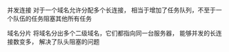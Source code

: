 

并发连接
对于一个域名允许分配多个长连接，
相当于增加了任务队列，不至于一个队伍的任务阻塞其他所有任务


域名分片
将域名分出多个二级域名，它们都指向同一台服务器，
能够并发的长连接数变多，
解决了队头阻塞的问题
